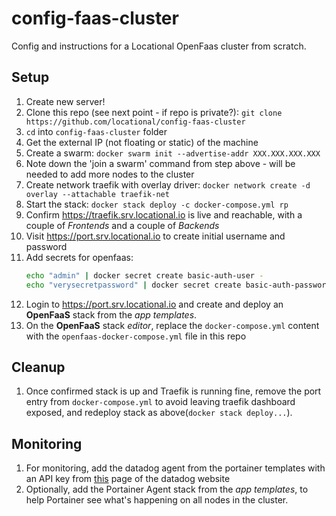 # config-faas-cluster
Config and instructions for a Locational OpenFaas cluster from scratch.

## Setup

1. Create new server!
1. Clone this repo (see next point - if repo is private?): `git clone https://github.com/locational/config-faas-cluster`
1. `cd` into `config-faas-cluster` folder
1. Get the external IP (not floating or static) of the machine
1. Create a swarm: `docker swarm init --advertise-addr XXX.XXX.XXX.XXX`
1. Note down the 'join a swarm' command from step above - will be needed to add more nodes to the cluster
1. Create network traefik with overlay driver: `docker network create -d overlay --attachable traefik-net`
1. Start the stack: `docker stack deploy -c docker-compose.yml rp`
1. Confirm https://traefik.srv.locational.io is live and reachable, with a couple of _Frontends_ and a couple of _Backends_
1. Visit https://port.srv.locational.io to create initial username and password
1. Add secrets for openfaas:
    ```sh
    echo "admin" | docker secret create basic-auth-user -
    echo "verysecretpassword" | docker secret create basic-auth-password -
    ```
1. Login to https://port.srv.locational.io and create and deploy an **OpenFaaS** stack from the _app templates_.
1. On the **OpenFaaS** stack _editor_, replace the `docker-compose.yml` content with the `openfaas-docker-compose.yml` file in this repo

## Cleanup
1. Once confirmed stack is up and Traefik is running fine, remove the port entry from `docker-compose.yml` to avoid leaving traefik dashboard exposed, and redeploy stack as above(`docker stack deploy...`).

## Monitoring  
1. For monitoring, add the datadog agent from the portainer templates with an API key from [this](https://app.datadoghq.com/account/settings#api) page of the datadog website
1. Optionally, add the Portainer Agent stack from the _app templates_, to help Portainer see what's happening on all nodes in the cluster.
  
